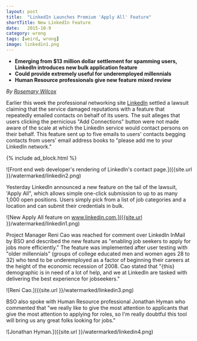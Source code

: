 ```yaml
---
layout: post
title:  "LinkedIn Launches Premium 'Apply All' Feature"
shortTitle: New LinkedIn Feature
date:   2015-10-9
category: wrong
tags: [weird, wrong]
image: linkedin1.png
---
```

- __Emerging from $13 million dollar settlement for spamming users, LinkedIn introduces new bulk application feature__
- __Could provide extremely useful for underemployed millennials__
- __Human Resource professionals give new feature mixed review__

*By [Rosemary Wilcox](https://www.facebook.com/rosemarypwilcox)*

Earlier this week the professional networking site [LinkedIn](http://www.linkedin.com) settled a lawsuit claiming that the service damaged reputations with a feature that repeatedly emailed contacts on behalf of its users. The suit alleges that users clicking the pernicious "Add Connections" button were not made aware of the scale at which the LinkedIn service would contact persons on their behalf. This feature sent up to five emails to users' contacts begging contacts from users' email address books to "please add me to your LinkedIn network."

{% include ad_block.html %}


![Front end web developer's rendering of LinkedIn's contact page.]({{site.url }}/watermarked/linkedin2.png)

Yesterday LinkedIn announced a new feature on the tail of the lawsuit, 'Apply All", which allows simple one-click submission to up to as many 1,000 open positions. Users simply pick from a list of job categories and a location and can submit their credentials in bulk.  

![New Apply All feature on www.linkedin.com.]({{site.url }}/watermarked/linkedin1.png)

Project Manager Reni Cao was reached for comment over LinkedIn InMail by BSO and described the new feature as "enabling job seekers to apply for jobs more efficiently." The feature was implemented after user testing with "older millennials" (groups of college educated men and women ages 28 to 32) who tend to be underemployed as a factor of beginning their careers at the height of the economic recession of 2008. Cao stated that "{this} demographic is in need of a lot of help, and we at LinkedIn are tasked with delivering the best experience for jobseekers."

![Reni Cao.]({{site.url }}/watermarked/linkedin3.png)

BSO also spoke with Human Resource professional Jonathan Hyman who commented that "we really like to give the most attention to applicants that give the most attention to applying for roles, so I'm really doubtful this tool will bring us any great folks looking for jobs." 

![Jonathan Hyman.]({{site.url }}/watermarked/linkedin4.png)
